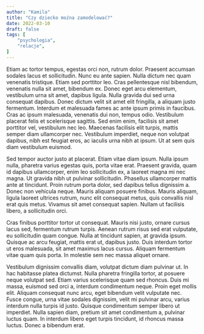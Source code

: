```yaml
---
author: "Kamila"
title: "Czy dziecko można zamodelować?"
date: 2022-03-10
draft: false
tags: [
    "psychologia",
    "relacje",
]
---
```


Etiam ac tortor tempus, egestas orci non, rutrum dolor. Praesent accumsan sodales lacus et sollicitudin. Nunc eu ante sapien. Nulla dictum nec quam venenatis tristique. Etiam sed porttitor leo. Cras pellentesque nisl bibendum, venenatis nulla sit amet, bibendum ex. Donec eget arcu elementum, vestibulum urna sit amet, dapibus ligula. Nulla gravida dui sed urna consequat dapibus. Donec dictum velit sit amet elit fringilla, a aliquam justo fermentum. Interdum et malesuada fames ac ante ipsum primis in faucibus. Cras ac ipsum malesuada, venenatis dui non, tempus odio. Vestibulum placerat felis et scelerisque sagittis. Sed enim enim, facilisis sit amet porttitor vel, vestibulum nec leo. Maecenas facilisis elit turpis, mattis semper diam ullamcorper nec. Vestibulum imperdiet, neque non volutpat dapibus, nibh est feugiat eros, ac iaculis urna nibh at ipsum. Ut at sem quis diam vestibulum euismod.

Sed tempor auctor justo at placerat. Etiam vitae diam ipsum. Nulla ipsum nulla, pharetra varius egestas quis, porta vitae erat. Praesent gravida, quam id dapibus ullamcorper, enim leo sollicitudin ex, a laoreet magna mi nec magna. Ut gravida nibh ut pulvinar sollicitudin. Phasellus ullamcorper mattis ante at tincidunt. Proin rutrum porta dolor, sed dapibus tellus dignissim a. Donec non vehicula neque. Mauris aliquam posuere finibus. Mauris aliquam, ligula laoreet ultrices rutrum, nunc elit consequat metus, quis convallis nisl erat quis metus. Vivamus sit amet consequat sapien. Nullam ut facilisis libero, a sollicitudin orci.

Cras finibus porttitor tortor ut consequat. Mauris nisi justo, ornare cursus lacus sed, fermentum rutrum turpis. Aenean rutrum risus sed erat vulputate, eu sollicitudin quam congue. Nulla at tincidunt sapien, at gravida ipsum. Quisque ac arcu feugiat, mattis erat ut, dapibus justo. Duis interdum tortor ut eros malesuada, sit amet maximus lacus cursus. Aliquam fermentum vitae quam quis porta. In molestie sem nec massa aliquet ornare.

Vestibulum dignissim convallis diam, volutpat dictum diam pulvinar ut. In hac habitasse platea dictumst. Nulla pharetra fringilla tortor, at posuere neque volutpat sed. Etiam varius scelerisque quam sed rhoncus. Duis mi massa, euismod sed orci a, interdum condimentum neque. Proin eget mollis elit. Aliquam consequat nunc arcu, eget bibendum velit vulputate nec. Fusce congue, urna vitae sodales dignissim, velit mi pulvinar arcu, varius interdum nulla turpis id justo. Quisque condimentum semper libero ut imperdiet. Nulla sapien diam, pretium sit amet condimentum a, pulvinar luctus quam. In interdum libero eget turpis tincidunt, id rhoncus massa luctus. Donec a bibendum erat.